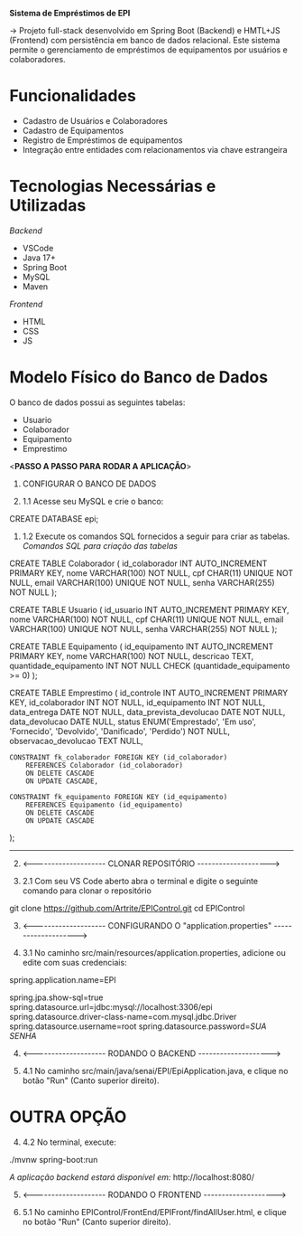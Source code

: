 __Sistema de Empréstimos de EPI__

-> Projeto full-stack desenvolvido em Spring Boot (Backend) e HMTL+JS (Frontend) com persistência em banco de dados relacional. Este sistema permite o gerenciamento de empréstimos de equipamentos por usuários e colaboradores.

# Funcionalidades

- Cadastro de Usuários e Colaboradores
- Cadastro de Equipamentos
- Registro de Empréstimos de equipamentos
- Integração entre entidades com relacionamentos via chave estrangeira

# Tecnologias Necessárias e Utilizadas

*Backend*
- VSCode
- Java 17+
- Spring Boot
- MySQL
- Maven

*Frontend*
- HTML
- CSS
- JS

# Modelo Físico do Banco de Dados

O banco de dados possui as seguintes tabelas:
- Usuario
- Colaborador
- Equipamento
- Emprestimo

<____________________________PASSO A PASSO PARA RODAR A APLICAÇÃO____________________________>

1. CONFIGURAR O BANCO DE DADOS 

1. 1.1 Acesse seu MySQL e crie o banco:

CREATE DATABASE epi;

1. 1.2 Execute os comandos SQL fornecidos a seguir para criar as tabelas.
*Comandos SQL para criação das tabelas*

CREATE TABLE Colaborador (
    id_colaborador INT AUTO_INCREMENT PRIMARY KEY,
    nome VARCHAR(100) NOT NULL,
    cpf CHAR(11) UNIQUE NOT NULL,
    email VARCHAR(100) UNIQUE NOT NULL,
    senha VARCHAR(255) NOT NULL
);

CREATE TABLE Usuario (
    id_usuario INT AUTO_INCREMENT PRIMARY KEY,
    nome VARCHAR(100) NOT NULL,
    cpf CHAR(11) UNIQUE NOT NULL,
    email VARCHAR(100) UNIQUE NOT NULL,
    senha VARCHAR(255) NOT NULL
);

CREATE TABLE Equipamento (
    id_equipamento INT AUTO_INCREMENT PRIMARY KEY,
    nome VARCHAR(100) NOT NULL,
    descricao TEXT,
    quantidade_equipamento INT NOT NULL CHECK (quantidade_equipamento >= 0)
);

CREATE TABLE Emprestimo (
    id_controle INT AUTO_INCREMENT PRIMARY KEY,
    id_colaborador INT NOT NULL,
    id_equipamento INT NOT NULL,
    data_entrega DATE NOT NULL,
    data_prevista_devolucao DATE NOT NULL,
    data_devolucao DATE NULL,
    status ENUM('Emprestado', 'Em uso', 'Fornecido', 'Devolvido', 'Danificado', 'Perdido') NOT NULL,
    observacao_devolucao TEXT NULL,
    
    CONSTRAINT fk_colaborador FOREIGN KEY (id_colaborador) 
        REFERENCES Colaborador (id_colaborador)
        ON DELETE CASCADE
        ON UPDATE CASCADE,

    CONSTRAINT fk_equipamento FOREIGN KEY (id_equipamento) 
        REFERENCES Equipamento (id_equipamento)
        ON DELETE CASCADE
        ON UPDATE CASCADE
);

________________________________________________________________________________________________________________________________________________________________________________________________________________________

2. <-------------------- CLONAR REPOSITÓRIO -------------------->

2. 2.1 Com seu VS Code aberto abra o terminal e digite o seguinte comando para clonar o repositório

git clone https://github.com/Artrite/EPIControl.git
cd EPIControl

3. <-------------------- CONFIGURANDO O "application.properties" -------------------->

3. 3.1 No caminho src/main/resources/application.properties, adicione ou edite com suas credenciais:

spring.application.name=EPI

spring.jpa.show-sql=true
spring.datasource.url=jdbc:mysql://localhost:3306/epi
spring.datasource.driver-class-name=com.mysql.jdbc.Driver
spring.datasource.username=root
spring.datasource.password=*SUA SENHA*

4. <-------------------- RODANDO O BACKEND -------------------->

4. 4.1 No caminho src/main/java/senai/EPI/EpiApplication.java, e clique no botão "Run" (Canto superior direito).

# OUTRA OPÇÃO
4. 4.2 No terminal, execute:

./mvnw spring-boot:run

*A aplicação backend estará disponível em:*
http://localhost:8080/

5. <-------------------- RODANDO O FRONTEND -------------------->

5. 5.1 No caminho EPIControl/FrontEnd/EPIFront/findAllUser.html, e clique no botão "Run" (Canto superior direito).
